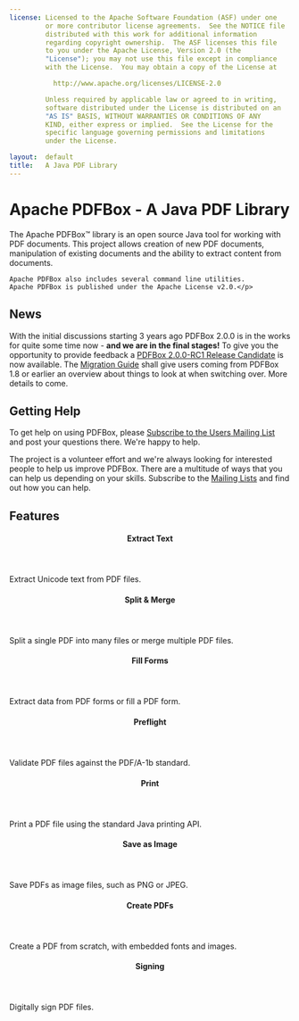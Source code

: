 ```yaml
---
license: Licensed to the Apache Software Foundation (ASF) under one
         or more contributor license agreements.  See the NOTICE file
         distributed with this work for additional information
         regarding copyright ownership.  The ASF licenses this file
         to you under the Apache License, Version 2.0 (the
         "License"); you may not use this file except in compliance
         with the License.  You may obtain a copy of the License at

           http://www.apache.org/licenses/LICENSE-2.0

         Unless required by applicable law or agreed to in writing,
         software distributed under the License is distributed on an
         "AS IS" BASIS, WITHOUT WARRANTIES OR CONDITIONS OF ANY
         KIND, either express or implied.  See the License for the
         specific language governing permissions and limitations
         under the License.

layout:  default
title:   A Java PDF Library
---
```

# Apache PDFBox - A Java PDF Library

<p class="lead">The Apache PDFBox™ library is an open source Java tool for working with
    PDF documents. This project allows creation of new PDF documents, manipulation of existing
    documents and the ability to extract content from documents.

    Apache PDFBox also includes several command line utilities.
    Apache PDFBox is published under the Apache License v2.0.</p>
    
## News
With the initial discussions starting 3 years ago PDFBox 2.0.0 is in the works for quite some time now - **and we are in the final stages!** To give you the opportunity to provide feedback a [PDFBox 2.0.0-RC1 Release Candidate](http://pdfbox.apache.org/download.cgi) is now available. The [Migration Guide](http://pdfbox.apache.org/2.0/migration.html) shall give users coming from PDFBox 1.8 or earlier an overview about things to look at when switching over. More details to come.

## Getting Help ##

To get help on using PDFBox, please [Subscribe to the Users Mailing List](mailto:users-subscribe@pdfbox.apache.org) and post your
questions there. We're happy to help.

The project is a volunteer effort and we're always looking for interested people to help
us improve PDFBox. There are a multitude of ways that you can help us depending on your
skills. Subscribe to the [Mailing Lists](/mailinglists.html) and find out how you can help.

<h2 id="features">Features</h2>

<div class="row">
    <div class="col-md-3">
        <header><h4><span class="oi oi-box"></span>Extract Text</h4></header>
        <p>Extract Unicode text from PDF files.</p>
    </div>
    <div class="col-md-3">
        <header><h4><span class="oi oi-box"></span>Split &amp; Merge</h4></header>
        <p>Split a single PDF into many files or merge multiple PDF files.</p>
    </div>
    <div class="col-md-3">
        <header><h4><span class="oi oi-box"></span>Fill Forms</h4></header>
        <p>Extract data from PDF forms or fill a PDF form.</p>
    </div>
    <div class="col-md-3">
        <header><h4><span class="oi oi-box"></span>Preflight</h4></header>
        <p>Validate PDF files against the PDF/A-1b standard.</p>
    </div>
</div>

<div class="row">
    <div class="col-md-3">
        <header><h4><span class="oi oi-box"></span>Print</h4></header>
        <p>Print a PDF file using the standard Java printing API.</p>
    </div>
    <div class="col-md-3">
        <header><h4><span class="oi oi-box"></span>Save as Image</h4></header>
        <p>Save PDFs as image files, such as PNG or JPEG.</p>
    </div>
    <div class="col-md-3">
        <header><h4><span class="oi oi-box"></span>Create PDFs</h4></header>
        <p>Create a PDF from scratch, with embedded fonts and images.</p>
    </div>
    <div class="col-md-3">
        <header><h4><span class="oi oi-box"></span>Signing</h4></header>
        <p>Digitally sign PDF files.</p>
    </div>
</div>

